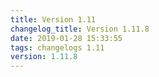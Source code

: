```yaml
---
title: Version 1.11
changelog_title: Version 1.11.8
date: 2019-01-28 15:33:55 
tags: changelogs 1.11
version: 1.11.8
---
```

<script src="https://gist.github.com/spinnaker-release/5cbb402297feb85f82482a73e9428967.js"/>